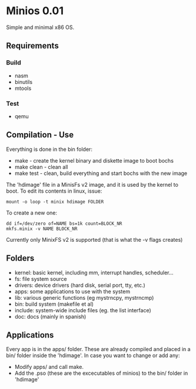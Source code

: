 # Minios 0.01

Simple and minimal x86 OS.

## Requirements

### Build

* nasm
* binutils
* mtools

### Test

* qemu

## Compilation - Use

Everything is done in the bin folder:

* make - create the kernel binary and diskette image to boot bochs
* make clean - clean all
* make test - clean, build everything and start bochs with the new image

The 'hdimage' file in a MinisFs v2 image, and it is used by the kernel to boot.
To edit its contents in linux, issue:

    mount -o loop -t minix hdimage FOLDER

To create a new one:

    dd if=/dev/zero of=NAME bs=1k count=BLOCK_NR
    mkfs.minix -v NAME BLOCK_NR

Currently only MinixFS v2 is supported (that is what the -v flags creates)

## Folders

* kernel:  basic kernel, including mm, interrupt handles, scheduler...
* fs:      file system source
* drivers: device drivers (hard disk, serial port, tty, etc.)
* apps:    some applications to use with the system
* lib:     various generic functions (eg mystrncpy, mystrncmp)
* bin:     build system (makefile et al)
* include: system-wide include files (eg. the list interface)
* doc:     docs (mainly in spanish)

## Applications

Every app is in the apps/ folder. These are already compiled and placed in a
bin/ folder inside the 'hdimage'. In case you want to change or add any:

* Modify apps/ and call make.
* Add the .pso (these are the excecutables of minios) to the bin/ folder in 'hdimage'
